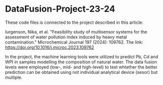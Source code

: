 # DataFusion-Project-23-24

These code files is connected to the project described in this article: 

Iurgenson, Nika, et al. "Feasibility study of multisensor systems for the assessment of water pollution index induced by heavy metal contamination." Microchemical Journal 197 (2024): 109762.
The link: https://doi.org/10.1016/j.microc.2023.109762 

In the project, the machine learning tools were utilized to predict Pb, Cd and WPI in samples modelling the composition of natural water. The data fusion levels were employed (low-, mid- and high-level) to test whtether the better prediction can be obtained using not individual analytical device (sesor) but multiple. 

